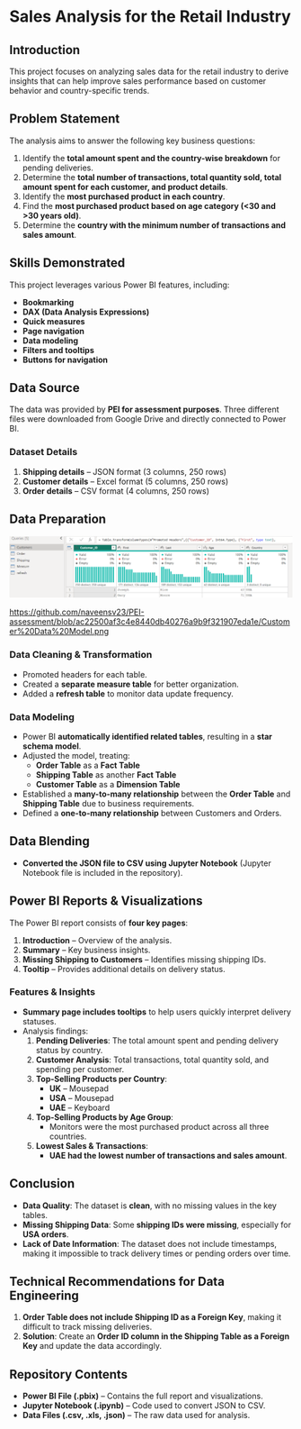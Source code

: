 # Sales Analysis for the Retail Industry  

## Introduction  
This project focuses on analyzing sales data for the retail industry to derive insights that can help improve sales performance based on customer behavior and country-specific trends.  

## Problem Statement  
The analysis aims to answer the following key business questions:  
1. Identify the **total amount spent and the country-wise breakdown** for pending deliveries.  
2. Determine the **total number of transactions, total quantity sold, total amount spent for each customer, and product details**.  
3. Identify the **most purchased product in each country**.  
4. Find the **most purchased product based on age category (<30 and >30 years old)**.  
5. Determine the **country with the minimum number of transactions and sales amount**.  

## Skills Demonstrated  
This project leverages various Power BI features, including:  
- **Bookmarking**  
- **DAX (Data Analysis Expressions)**  
- **Quick measures**  
- **Page navigation**  
- **Data modeling**  
- **Filters and tooltips**  
- **Buttons for navigation**  

## Data Source  
The data was provided by **PEI for assessment purposes**. Three different files were downloaded from Google Drive and directly connected to Power BI.  

### Dataset Details  
1. **Shipping details** – JSON format (3 columns, 250 rows)  
2. **Customer details** – Excel format (5 columns, 250 rows)  
3. **Order details** – CSV format (4 columns, 250 rows)  

## Data Preparation  

![](Customer_Data_Profile.png)

https://github.com/naveensv23/PEI-assessment/blob/ac22500af3c4e8440db40276a9b9f321907eda1e/Customer%20Data%20Model.png 






### Data Cleaning & Transformation  
- Promoted headers for each table.  
- Created a **separate measure table** for better organization.  
- Added a **refresh table** to monitor data update frequency.  

### Data Modeling  
- Power BI **automatically identified related tables**, resulting in a **star schema model**.  
- Adjusted the model, treating:  
  - **Order Table** as a **Fact Table**  
  - **Shipping Table** as another **Fact Table**  
  - **Customer Table** as a **Dimension Table**  
- Established a **many-to-many relationship** between the **Order Table** and **Shipping Table** due to business requirements.  
- Defined a **one-to-many relationship** between Customers and Orders.  

## Data Blending  
- **Converted the JSON file to CSV using Jupyter Notebook** (Jupyter Notebook file is included in the repository).  

## Power BI Reports & Visualizations  
The Power BI report consists of **four key pages**:  
1. **Introduction** – Overview of the analysis.  
2. **Summary** – Key business insights.  
3. **Missing Shipping to Customers** – Identifies missing shipping IDs.  
4. **Tooltip** – Provides additional details on delivery status.  

### Features & Insights  
- **Summary page includes tooltips** to help users quickly interpret delivery statuses.  
- Analysis findings:  
  1. **Pending Deliveries**: The total amount spent and pending delivery status by country.  
  2. **Customer Analysis**: Total transactions, total quantity sold, and spending per customer.  
  3. **Top-Selling Products per Country**:  
     - **UK** – Mousepad  
     - **USA** – Mousepad  
     - **UAE** – Keyboard  
  4. **Top-Selling Products by Age Group**:  
     - Monitors were the most purchased product across all three countries.  
  5. **Lowest Sales & Transactions**:  
     - **UAE had the lowest number of transactions and sales amount**.  

## Conclusion  
- **Data Quality**: The dataset is **clean**, with no missing values in the key tables.  
- **Missing Shipping Data**: Some **shipping IDs were missing**, especially for **USA orders**.  
- **Lack of Date Information**: The dataset does not include timestamps, making it impossible to track delivery times or pending orders over time.  

## Technical Recommendations for Data Engineering  
1. **Order Table does not include Shipping ID as a Foreign Key**, making it difficult to track missing deliveries.  
2. **Solution**: Create an **Order ID column in the Shipping Table as a Foreign Key** and update the data accordingly.  

## Repository Contents  
- **Power BI File (.pbix)** – Contains the full report and visualizations.  
- **Jupyter Notebook (.ipynb)** – Code used to convert JSON to CSV.  
- **Data Files (.csv, .xls, .json)** – The raw data used for analysis.  
